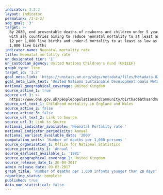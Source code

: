 ```yaml
---
indicator: 3.2.2
layout: indicator
permalink: /3-2-2/
sdg_goal: '3'
target: >-
  By 2030, end preventable deaths of newborns and children under 5 years of age,
  with all countries aiming to reduce neonatal mortality to at least as low as
  12 per 1,000 live births and under-5 mortality to at least as low as 25 per
  1,000 live births
indicator_name: Neonatal mortality rate
title: Neonatal mortality rate
un_designated_tier: '1'
un_custodian_agency: United Nations Children's Fund (UNICEF)
graph_type: line
target_id: '3.2'
goal_meta_link: 'https://unstats.un.org/sdgs/metadata/files/Metadata-03-02-02.pdf'
goal_meta_link_text: 'United Nations Sustainable Development Goals Metadata: 3.2.2'
national_geographical_coverage: United Kingdom
source_active_1: true
source_url_1: >-
  https://www.ons.gov.uk/peoplepopulationandcommunity/birthsdeathsandmarriages/deaths/datasets/childmortalitystatisticschildhoodinfantandperinatalchildhoodinfantandperinatalmortalityinenglandandwales
source_url_text_1: Childhood mortality in England and Wales
source_active_2: false
source_active_3: false
source_url_text_2: Link to Source
source_url_3: Link to Source
national_indicator_available: 'Neonatal Mortality rate '
national_indicator_periodicity: Annual
national_earliest_available_data: '2000'
computation_units: 'Number of deaths per 1,000 persons '
source_organisation_1: Office for National Statistics
source_periodicity_1: 'Annual '
source_earliest_available_1: '1981'
source_geographical_coverage_1: United Kingdom
source_release_date_1: 20-04-2017
admin_release_date: 09-02-2017
graph_title: 'Number of deaths per 1,000 infants younger than 28 days'
reporting_status: complete
published: true
data_non_statistical: false
---
```

